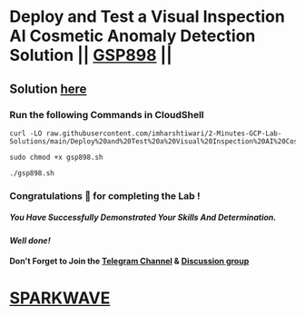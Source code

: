 # Deploy and Test a Visual Inspection AI Cosmetic Anomaly Detection Solution || [GSP898](https://www.cloudskillsboost.google/focuses/34183?parent=catalog) ||

## Solution [here](https://youtu.be/NHEnJl0w8Gk)

### Run the following Commands in CloudShell

```
curl -LO raw.githubusercontent.com/imharshtiwari/2-Minutes-GCP-Lab-Solutions/main/Deploy%20and%20Test%20a%20Visual%20Inspection%20AI%20Cosmetic%20Anomaly%20Detection%20Solution/gsp898.sh

sudo chmod +x gsp898.sh

./gsp898.sh
```

### Congratulations 🎉 for completing the Lab !

##### *You Have Successfully Demonstrated Your Skills And Determination.*

#### *Well done!*

#### Don't Forget to Join the [Telegram Channel](https://t.me/sparkwave.01) & [Discussion group](https://t.me/sparkwave.01chats)

# [SPARKWAVE](https://www.youtube.com/@sparkwave.01)
